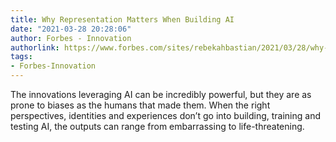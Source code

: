 ```yaml
---
title: Why Representation Matters When Building AI
date: "2021-03-28 20:28:06"
author: Forbes - Innovation
authorlink: https://www.forbes.com/sites/rebekahbastian/2021/03/28/why-representation-matters-when-building-ai/
tags:
- Forbes-Innovation
---
```

The innovations leveraging AI can be incredibly powerful, but they are as prone to biases as the humans that made them. When the right perspectives, identities and experiences don’t go into building, training and testing AI, the outputs can range from embarrassing to life-threatening.